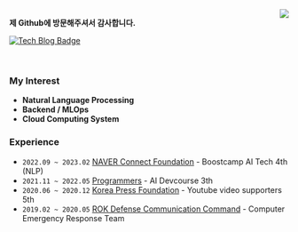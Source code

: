 <img align='right' src="https://github-readme-stats.vercel.app/api?username=wooy0ng&show_icons=true&bg_color=00000000">

<b> 제 Github에 방문해주셔서 감사합니다. </b>


<!--
[![Hits](https://hits.seeyoufarm.com/api/count/incr/badge.svg?url=https%3A%2F%2Fgithub.com%2Fwooy0ng&count_bg=%2379C83D&title_bg=%23555555&icon=&icon_color=%23E7E7E7&title=hits&edge_flat=false)](https://hits.seeyoufarm.com)
-->

[![Tech Blog Badge](http://img.shields.io/badge/-Tech%20blog-black?style=flat-square&logo=Naver&link=https://blog.naver.com/wooy0ng/)](https://blog.naver.com/wooy0ng)   

<br>

### My Interest

- **Natural Language Processing**
- **Backend / MLOps** 
- **Cloud Computing System** 



### Experience

- `2022.09 ~ 2023.02` [NAVER Connect Foundation](https://boostcamp.connect.or.kr/) - Boostcamp AI Tech 4th (NLP)
- `2021.11 ~ 2022.05` [Programmers](https://programmers.co.kr/) - AI Devcourse 3th
- `2020.06 ~ 2020.12` [Korea Press Foundation](https://www.kpf.or.kr/front/user/main.do) - Youtube video supporters 5th
- `2019.02 ~ 2020.05` [ROK Defense Communication Command]() - Computer Emergency Response Team

<!--
**wooy0ng/wooy0ng** is a ✨ _special_ ✨ repository because its `README.md` (this file) appears on your GitHub profile.

Here are some ideas to get you started:

- 🔭 I’m currently working on ...
- 🌱 I’m currently learning ...
- 👯 I’m looking to collaborate on ...
- 🤔 I’m looking for help with ...
- 💬 Ask me about ...
- 📫 How to reach me: ...
- 😄 Pronouns: ...
- ⚡ Fun fact: ...
-->
